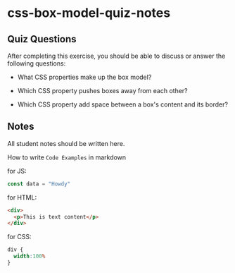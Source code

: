 # css-box-model-quiz-notes

## Quiz Questions

After completing this exercise, you should be able to discuss or answer the following questions:

- What CSS properties make up the box model?

- Which CSS property pushes boxes away from each other?

- Which CSS property add space between a box's content and its border?


## Notes

All student notes should be written here.


How to write `Code Examples` in markdown

for JS:
```javascript
const data = "Howdy"
```

for HTML:
```html
<div>
  <p>This is text content</p>
</div>
```

for CSS:
```css
div {
  width:100%
}
```
